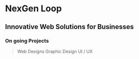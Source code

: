 # NexGen Loop
## Innovative Web Solutions for Businesses

### On going Projects
> Web Designs
> Graphic Design
> UI / UX
